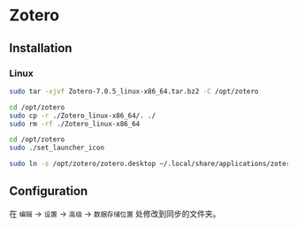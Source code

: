 # Zotero

## Installation

### Linux

```sh
sudo tar -xjvf Zotero-7.0.5_linux-x86_64.tar.bz2 -C /opt/zotero
```

```sh
cd /opt/zotero
sudo cp -r ./Zotero_linux-x86_64/. ./
sudo rm -rf ./Zotero_linux-x86_64
```

```sh
cd /opt/zotero
sudo ./set_launcher_icon
```

```sh
sudo ln -s /opt/zotero/zotero.desktop ~/.local/share/applications/zotero.desktop
```

## Configuration

在 `编辑` -> `设置` -> `高级` -> `数据存储位置` 处修改到同步的文件夹。